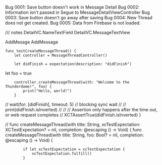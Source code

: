 Bug 0001: Save button doesn't work in Message Detail
Bug 0002: Information isn't passed in Segue to MessageDetailViewController
Bug 0003: Save button doesn't go away after saving
Bug 0004: New Thread does not get created.
Bug 0005: Data from Firebase is not loaded.


/// notes 
DetailVC.NameTextField
DetailVC.MessageTextView

AddMesage
AddMessage


    func testCreateMessageThread() {
        let controller = MessageThreadController()

        let didFinish = expectation(description: "didFinish")
let foo = true
        
        controller.createMessageThread(with: "Welcome to the Thunderdome!", foo) {
            print("Hello, world!")
        }

//        wait(for: [didFinish], timeout: 5) // blocking sync wait
//
//        print(didFinish.isInverted)
//
//        // Assertion only happens after the time out, or web request completes
//        XCTAssertTrue(didFinish.isInverted)
    }





//    func createMessageThread(with title: String, xcTestExpectation: XCTestExpectation? = nil, completion: @escaping () -> Void) {
    func createMessageThread(with title: String, foo: Bool? = nil, completion: @escaping () -> Void) {


            if let xcTestExpectation = xcTestExpectation {
                xcTestExpectation.fulfill()
            }
